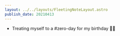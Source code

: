 ```yaml
---
layout: ../../layouts/FleetingNoteLayout.astro
publish_date: 20210413
---
```


- Treating myself to a #zero-day for my birthday 🥳🎂
